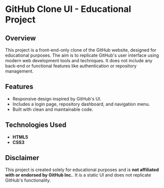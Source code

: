 # GitHub Clone UI - Educational Project

## Overview
This project is a front-end-only clone of the GitHub website, designed for educational purposes. The aim is to replicate GitHub's user interface using modern web development tools and techniques. It does not include any back-end or functional features like authentication or repository management.

## Features
- Responsive design inspired by GitHub's UI.
- Includes a login page, repository dashboard, and navigation menu.
- Built with clean and maintainable code.

## Technologies Used
- **HTML5**
- **CSS3**

## Disclaimer
This project is created solely for educational purposes and is **not affiliated with or endorsed by GitHub Inc.**. It is a static UI and does not replicate GitHub's functionality.  

